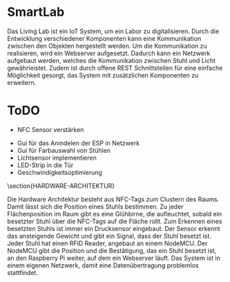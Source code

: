 # SmartLab

Das Living Lab ist ein IoT System, um ein Labor zu digitalisieren. Durch die Entwicklung verschiedener Komponenten kann eine Kommunikation zwischen den Objekten hergestellt werden.
Um die Kommunikation zu realisieren, wird ein Webserver aufgesetzt. Dadurch kann ein Netzwerk aufgebaut werden, welches die Kommunikation zwischen Stuhl und Licht gewährleistet.
Zudem ist durch offene REST Schnittstellen für eine einfache Möglichkeit gesorgt, das System mit zusätzlichen Komponenten  zu erweitern.

# ToDO

+ NFC Sensor verstärken
- Gui für das Anmdelen der ESP in Netzwerk
- Gui für Farbauswahl von Stühlen
- Lichtsensor implementieren
- LED-Strip in die Tür
- Geschwindigkeitsoptimierung 


\section{HARDWARE-ARCHITEKTUR}

Die Hardware Architektur besteht aus NFC-Tags zum Clustern des Raums. Damit lässt sich die Position eines Stuhls bestimmen. Zu jeder Flächenposition im Raum gibt es eine Glühbirne, die aufleuchtet, sobald ein besetzter Stuhl über die NFC-Tags auf die Fläche rollt. Zum Erkennen eines besetzten Stuhls ist immer ein Drucksensor eingebaut. Der Sensor erkennt das ansteigende Gewicht und gibt ein Signal, dass der Stuhl besetzt ist. Jeder Stuhl hat einen RFID Reader, angebaut an einem NodeMCU. Der NodeMCU gibt die Position und die Bestätigung, das ein Stuhl besetzt ist, an den Raspberry Pi weiter, auf dem ein Webserver läuft. Das System ist in einem eigenen Netzwerk, damit eine Datenübertragung problemlos stattfindet. 

